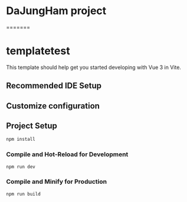 
# DaJungHam project
=======
# templatetest

This template should help get you started developing with Vue 3 in Vite.

## Recommended IDE Setup


## Customize configuration


## Project Setup

```sh
npm install
```

### Compile and Hot-Reload for Development

```sh
npm run dev
```

### Compile and Minify for Production

```sh
npm run build
```
